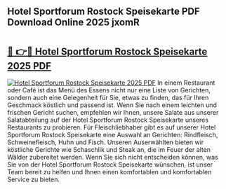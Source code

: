 ## Hotel Sportforum Rostock Speisekarte PDF Download Online 2025 jxomR

# <h2><a href="http://gc9atb.nevu.top/?p=Hotel+Sportforum+Rostock+Speisekarte">🔗 👉🔴 Hotel Sportforum Rostock Speisekarte 2025 PDF</a></h2>

[![Hotel Sportforum Rostock Speisekarte 2025 PDF](https://i.imgur.com/dBaPXMq.png)](http://gc9atb.nevu.top/?p=Hotel+Sportforum+Rostock+Speisekarte)
In einem Restaurant oder Café ist das Menü des Essens nicht nur eine Liste von Gerichten, sondern auch eine Gelegenheit für Sie, etwas zu finden, das für Ihren Geschmack köstlich und passend ist. Wenn Sie nach einem leichten und frischen Gericht suchen, empfehlen wir Ihnen, unsere Salate aus unserer Salatabteilung auf der Hotel Sportforum Rostock Speisekarte unseres Restaurants zu probieren. Für Fleischliebhaber gibt es auf unserer Hotel Sportforum Rostock Speisekarte eine Auswahl an Gerichten: Rindfleisch, Schweinefleisch, Huhn und Fisch. Unseren Auserwählten bieten wir köstliche Gerichte wie Schaschlik und Steak an, die im Feuer der alten Wälder zubereitet werden. Wenn Sie sich nicht entscheiden können, was Sie von der Hotel Sportforum Rostock Speisekarte wünschen, ist unser Team bereit zu helfen und Ihnen einen komfortablen und komfortablen Service zu bieten.
